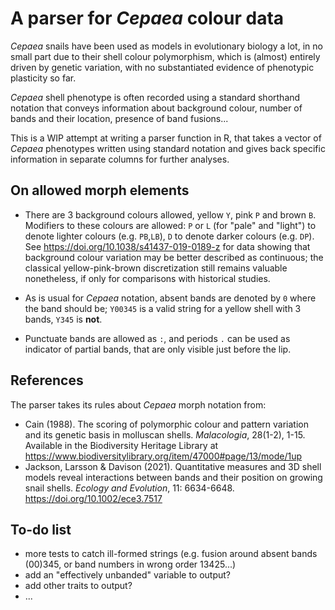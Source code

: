 # A parser for *Cepaea* colour data

*Cepaea* snails have been used as models in evolutionary biology a lot, in no small part due to their shell colour polymorphism, which is (almost) entirely driven by genetic variation, with no substantiated evidence of phenotypic plasticity so far.  

*Cepaea* shell phenotype is often recorded using a standard shorthand notation that conveys information about background colour, number of bands and their location, presence of band fusions...  

This is a WIP attempt at writing a parser function in R, that takes a vector of *Cepaea* phenotypes written using standard notation and gives back specific information in separate columns for further analyses.

## On allowed morph elements

- There are 3 background colours allowed, yellow `Y`, pink `P` and brown `B`. Modifiers to these colours are allowed: `P` or `L` (for "pale" and "light") to denote lighter colours (e.g. `PB`,`LB`), `D` to denote darker colours (e.g. `DP`). See https://doi.org/10.1038/s41437-019-0189-z for data showing that background colour variation may be better described as continuous; the classical yellow-pink-brown discretization still remains valuable nonetheless, if only for comparisons with historical studies.

- As is usual for *Cepaea* notation, absent bands are denoted by `0` where the band should be; `Y00345` is a valid string for a yellow shell with 3 bands, `Y345` is **not**.

- Punctuate bands are allowed as `:`, and periods `.` can be used as indicator of partial bands, that are only visible just before the lip.

## References
The parser takes its rules about *Cepaea* morph notation from:  
 - Cain (1988). The scoring of polymorphic colour and pattern variation and its genetic basis in molluscan shells. *Malacologia*, 28(1-2), 1-15. Available in the Biodiversity Heritage Library at https://www.biodiversitylibrary.org/item/47000#page/13/mode/1up
 - Jackson, Larsson & Davison (2021). Quantitative measures and 3D shell models reveal interactions between bands and their position on growing snail shells. *Ecology and Evolution*, 11: 6634-6648. https://doi.org/10.1002/ece3.7517 

## To-do list

- more tests to catch ill-formed strings (e.g. fusion around absent bands (00)345, or band numbers in wrong order 13425...)
- add an "effectively unbanded" variable to output?
- add other traits to output?
- ...
